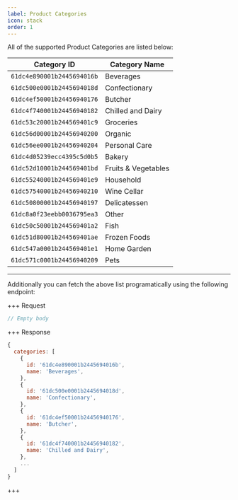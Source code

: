 ```yaml
---
label: Product Categories
icon: stack
order: 1
---
```


All of the supported Product Categories are listed below:

| Category ID                | Category Name       |
| -------------------------- | ------------------- |
| `61dc4e890001b2445694016b` | Beverages           |
| `61dc500e0001b2445694018d` | Confectionary       |
| `61dc4ef50001b24456940176` | Butcher             |
| `61dc4f740001b24456940182` | Chilled and Dairy   |
| `61dc53c20001b244569401c9` | Groceries           |
| `61dc56d00001b24456940200` | Organic             |
| `61dc56ee0001b24456940204` | Personal Care       |
| `61dc4d05239ecc4395c5d0b5` | Bakery              |
| `61dc52d10001b244569401bd` | Fruits & Vegetables |
| `61dc55240001b244569401e9` | Household           |
| `61dc57540001b24456940210` | Wine Cellar         |
| `61dc50800001b24456940197` | Delicatessen        |
| `61dc8a0f23eebb0036795ea3` | Other               |
| `61dc50c50001b244569401a2` | Fish                |
| `61dc51d80001b244569401ae` | Frozen Foods        |
| `61dc547a0001b244569401e1` | Home Garden         |
| `61dc571c0001b24456940209` | Pets                |

---

Additionally you can fetch the above list programatically using the following endpoint:

+++ Request

```js [!badge variant="success" text="GET"] /supermarket/product-categories
// Empty body
```

+++ Response

```js
{
  categories: [
    {
      id: '61dc4e890001b2445694016b',
      name: 'Beverages',
    },
    {
      id: '61dc500e0001b2445694018d',
      name: 'Confectionary',
    },
    {
      id: '61dc4ef50001b24456940176',
      name: 'Butcher',
    },
    {
      id: '61dc4f740001b24456940182',
      name: 'Chilled and Dairy',
    },
    ...
  ]
}
```

+++
